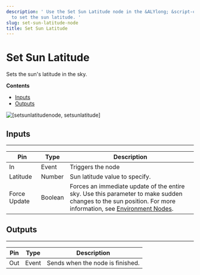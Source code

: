```yaml
---
description: ' Use the Set Sun Latitude node in the &ALYlong; &script-canvas; editor
  to set the sun latitude. '
slug: set-sun-latitude-node
title: Set Sun Latitude
---
```

# Set Sun Latitude<a name="set-sun-latitude-node"></a>

Sets the sun's latitude in the sky\.

**Contents**
+ [Inputs](#set-sun-latitude-node-input)
+ [Outputs](#set-sun-latitude-node-output)

![\[setsunlatitudenode, setsunlatitude\]](/images/userguide/scripting/script-canvas/scriptcanvasnodes/script-canvas-set-sun-latitude-node.png)

## Inputs<a name="set-sun-latitude-node-input"></a>


****  

| Pin | Type | Description | 
| --- | --- | --- | 
| In | Event | Triggers the node | 
| Latitude | Number |  Sun latitude value to specify\.  | 
| Force Update | Boolean |  Forces an immediate update of the entire sky\. Use this parameter to make sudden changes to the sun position\. For more information, see [Environment Nodes](/docs/userguide/scripting/scriptcanvas/environment-nodes.md)\.  | 

## Outputs<a name="set-sun-latitude-node-output"></a>


****  

| Pin | Type | Description | 
| --- | --- | --- | 
| Out | Event | Sends when the node is finished\. | 